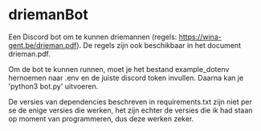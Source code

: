 # driemanBot

Een Discord bot om te kunnen driemannen (regels: https://wina-gent.be/drieman.pdf). De regels zijn ook beschikbaar in
het document drieman.pdf.

Om de bot te kunnen runnen, moet je het bestand example_dotenv hernoemen naar .env en de juiste discord token invullen.
Daarna kan je 'python3 bot.py' uitvoeren.

De versies van dependencies beschreven in requirements.txt zijn niet per se de enige versies die werken, het zijn echter
de versies die ik had staan op moment van programmeren, dus deze werken zeker.
